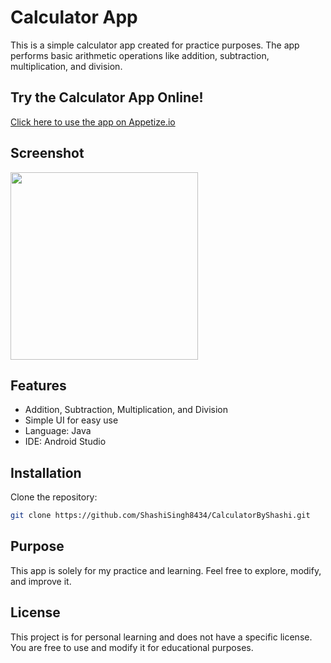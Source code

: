 # Calculator App

This is a simple calculator app created for practice purposes. The app performs basic arithmetic operations like addition, subtraction, multiplication, and division.
## Try the Calculator App Online!
[Click here to use the app on Appetize.io](https://appetize.io/app/b_4f6taejrguflrqqiw4o4m2il3a)

## Screenshot
<img src="https://github.com/user-attachments/assets/f293ac66-9019-4eec-9623-f92007a37e6e" width="300">


## Features
- Addition, Subtraction, Multiplication, and Division
- Simple UI for easy use
- Language: Java
- IDE: Android Studio

## Installation
Clone the repository:
   ```sh
   git clone https://github.com/ShashiSingh8434/CalculatorByShashi.git
   ```

## Purpose
This app is solely for my practice and learning. Feel free to explore, modify, and improve it.

## License
This project is for personal learning and does not have a specific license. You are free to use and modify it for educational purposes.
